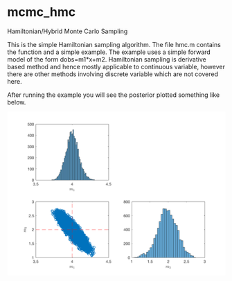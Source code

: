 # mcmc_hmc
Hamiltonian/Hybrid Monte Carlo Sampling

This is the simple Hamiltonian sampling algorithm. The file hmc.m contains the
function and a simple example. The example
uses a simple forward model of the form dobs=m1*x+m2. Hamiltonian sampling is derivative based method and hence mostly applicable to continuous variable, however there are other methods involving discrete variable which are not covered here. 

After running the example you will see the posterior plotted something like below.

![](posterior.png) 
